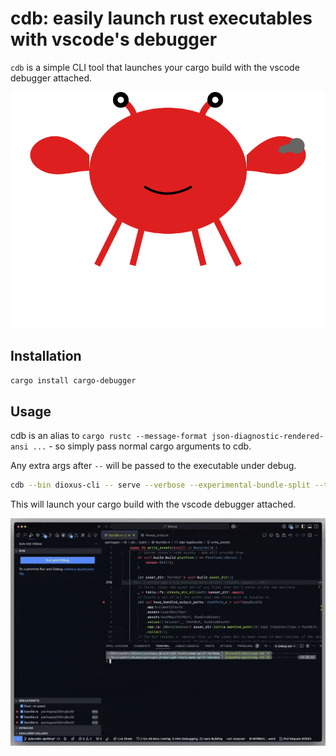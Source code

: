 # cdb: easily launch rust executables with vscode's debugger

`cdb` is a simple CLI tool that launches your cargo build with the vscode debugger attached.

![icon.svg](/assets/icon.svg)

## Installation

```sh
cargo install cargo-debugger
```

## Usage
cdb is an alias to `cargo rustc --message-format json-diagnostic-rendered-ansi ...` - so simply pass normal cargo arguments to cdb.

Any extra args after `--` will be passed to the executable under debug.

```sh
cdb --bin dioxus-cli -- serve --verbose --experimental-bundle-split --trace --release
```

This will launch your cargo build with the vscode debugger attached.

![demo.gif](/assets/demo.gif)
